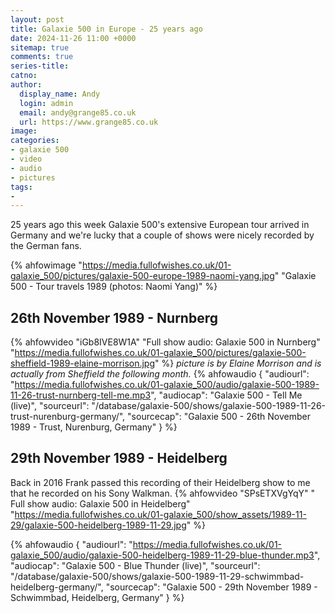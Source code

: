 ```yaml
---
layout: post
title: Galaxie 500 in Europe - 25 years ago
date: 2024-11-26 11:00 +0000
sitemap: true
comments: true
series-title:
catno:
author:
  display_name: Andy
  login: admin
  email: andy@grange85.co.uk
  url: https://www.grange85.co.uk
image:
categories:
- galaxie 500
- video
- audio
- pictures
tags:
-
---
```

25 years ago this week Galaxie 500's extensive European tour arrived in Germany and we're lucky that a couple of shows were nicely recorded by the German fans.

{% ahfowimage "https://media.fullofwishes.co.uk/01-galaxie_500/pictures/galaxie-500-europe-1989-naomi-yang.jpg" "Galaxie 500 - Tour travels 1989 (photos: Naomi Yang)" %}

## 26th November 1989 - Nurnberg
{% ahfowvideo "iGb8IVE8W1A" "Full show audio: Galaxie 500 in Nurnberg" "https://media.fullofwishes.co.uk/01-galaxie_500/pictures/galaxie-500-sheffield-1989-elaine-morrison.jpg" %}
_picture is by Elaine Morrison and is actually from Sheffield the following month._
{% ahfowaudio {
"audiourl": "https://media.fullofwishes.co.uk/01-galaxie_500/audio/galaxie-500-1989-11-26-trust-nurnberg-tell-me.mp3",
"audiocap": "Galaxie 500 - Tell Me (live)",
"sourceurl": "/database/galaxie-500/shows/galaxie-500-1989-11-26-trust-nurenburg-germany/",
"sourcecap": "Galaxie 500 - 26th November 1989 - Trust, Nurenburg, Germany"
} %}

## 29th November 1989 - Heidelberg
Back in 2016 Frank passed this recording of their Heidelberg show to me that he recorded on his Sony Walkman.
{% ahfowvideo "SPsETXVgYqY" " Full show audio: Galaxie 500 in Heidelberg" "https://media.fullofwishes.co.uk/01-galaxie_500/show_assets/1989-11-29/galaxie-500-heidelberg-1989-11-29.jpg" %}

{% ahfowaudio {
"audiourl": "https://media.fullofwishes.co.uk/01-galaxie_500/audio/galaxie-500-heidelberg-1989-11-29-blue-thunder.mp3",
"audiocap": "Galaxie 500 - Blue Thunder (live)",
"sourceurl": "/database/galaxie-500/shows/galaxie-500-1989-11-29-schwimmbad-heidelberg-germany/",
"sourcecap": "Galaxie 500 - 29th November 1989 - Schwimmbad, Heidelberg, Germany"
} %}
